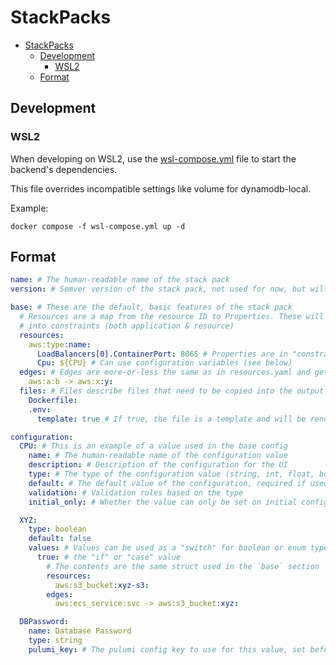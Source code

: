 # StackPacks

<!-- TOC -->
* [StackPacks](#stackpacks)
  * [Development](#development)
    * [WSL2](#wsl2)
  * [Format](#format)
<!-- TOC -->


## Development

### WSL2
When developing on WSL2, use the [wsl-compose.yml](./wsl-compose.yml) file to start the backend's dependencies.

This file overrides incompatible settings like volume for dynamodb-local.

Example:

```shell
docker compose -f wsl-compose.yml up -d
```


## Format

```yaml
name: # The human-readable name of the stack pack
version: # Semver version of the stack pack, not used for now, but will be used in the future

base: # These are the default, basic features of the stack pack
  # Resources are a map from the resource ID to Properties. These will get converted
  # into constraints (both application & resource)
  resources:
    aws:type:name:
      LoadBalancers[0].ContainerPort: 8065 # Properties are in "constraint" format, not in template (ie, nested) format
      Cpu: ${CPU} # Can use configuration variables (see below)
  edges: # Edges are more-or-less the same as in resources.yaml and get converted to edge constraints
    aws:a:b -> aws:x:y:
  files: # Files describe files that need to be copied into the output folder.
    Dockerfile:
    .env:
      template: true # If true, the file is a template and will be rendered with the configuration

configuration:
  CPU: # This is an example of a value used in the base config
    name: # The human-readable name of the configuration value
    description: # Description of the configuration for the UI
    type: # The type of the configuration value (string, int, float, boolean, enum)
    default: # The default value of the configuration, required if used in the `base` section
    validation: # Validation rules based on the type
    initial_only: # Whether the value can only be set on initial configuration

  XYZ:
    type: boolean
    default: false
    values: # Values can be used as a "switch" for boolean or enum types
      true: # the "if" or "case" value
        # The contents are the same struct used in the `base` section
        resources:
          aws:s3_bucket:xyz-s3:
        edges:
          aws:ecs_service:svc -> aws:s3_bucket:xyz:

  DBPassword:
    name: Database Password
    type: string
    pulumi_key: # The pulumi config key to use for this value, set before the 'pulumi up'
```
